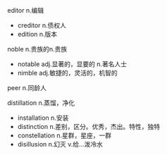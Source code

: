 editor n.编辑

+ creditor n.债权人
+ edition n.版本

noble n.贵族的n.贵族

+ notable adj.显著的，显要的 n.著名人士
+ nimble adj.敏捷的，灵活的，机智的

peer n.同龄人

distillation n.蒸馏，净化

+ installation n.安装
+ distinction n.差别，区分。优秀，杰出。特性，独特
+ constellation n.星群，星座，一群
+ disillusion n.幻灭 v.给...泼冷水

